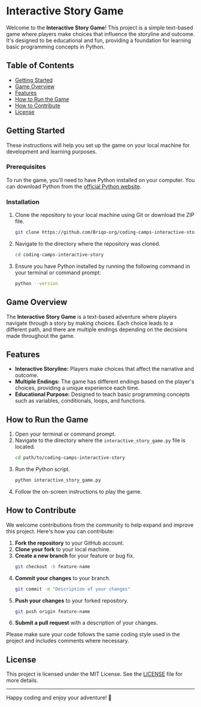 # Interactive Story Game

Welcome to the **Interactive Story Game**! This project is a simple text-based game where players make choices that influence the storyline and outcome. It's designed to be educational and fun, providing a foundation for learning basic programming concepts in Python.

## Table of Contents

- [Getting Started](#getting-started)
- [Game Overview](#game-overview)
- [Features](#features)
- [How to Run the Game](#how-to-run-the-game)
- [How to Contribute](#how-to-contribute)
- [License](#license)

## Getting Started

These instructions will help you set up the game on your local machine for development and learning purposes.

### Prerequisites

To run the game, you'll need to have Python installed on your computer. You can download Python from the [official Python website](https://www.python.org/downloads/).

### Installation

1. Clone the repository to your local machine using Git or download the ZIP file.
    ```bash
    git clone https://github.com/Briqo-org/coding-camps-interactive-story
    ```
2. Navigate to the directory where the repository was cloned.
    ```bash
    cd coding-camps-interactive-story
    ```
3. Ensure you have Python installed by running the following command in your terminal or command prompt:
    ```bash
    python --version
    ```

## Game Overview

The **Interactive Story Game** is a text-based adventure where players navigate through a story by making choices. Each choice leads to a different path, and there are multiple endings depending on the decisions made throughout the game.

## Features

- **Interactive Storyline:** Players make choices that affect the narrative and outcome.
- **Multiple Endings:** The game has different endings based on the player's choices, providing a unique experience each time.
- **Educational Purpose:** Designed to teach basic programming concepts such as variables, conditionals, loops, and functions.

## How to Run the Game

1. Open your terminal or command prompt.
2. Navigate to the directory where the `interactive_story_game.py` file is located.
    ```bash
    cd path/to/coding-camps-interactive-story
    ```
3. Run the Python script.
    ```bash
    python interactive_story_game.py
    ```
4. Follow the on-screen instructions to play the game.

## How to Contribute

We welcome contributions from the community to help expand and improve this project. Here's how you can contribute:

1. **Fork the repository** to your GitHub account.
2. **Clone your fork** to your local machine.
3. **Create a new branch** for your feature or bug fix.
    ```bash
    git checkout -b feature-name
    ```
4. **Commit your changes** to your branch.
    ```bash
    git commit -m "Description of your changes"
    ```
5. **Push your changes** to your forked repository.
    ```bash
    git push origin feature-name
    ```
6. **Submit a pull request** with a description of your changes.

Please make sure your code follows the same coding style used in the project and includes comments where necessary.

## License

This project is licensed under the MIT License. See the [LICENSE](LICENSE) file for more details.

---

Happy coding and enjoy your adventure! 🌟
